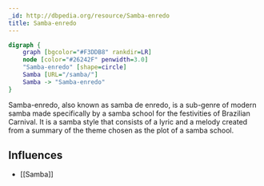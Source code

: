 ```yaml
---
_id: http://dbpedia.org/resource/Samba-enredo
title: Samba-enredo
---
```


```dot
digraph {
	graph [bgcolor="#F3DDB8" rankdir=LR]
	node [color="#26242F" penwidth=3.0]
	"Samba-enredo" [shape=circle]
	Samba [URL="/samba/"]
	Samba -> "Samba-enredo"
}
```

Samba-enredo, also known as samba de enredo, is a sub-genre of modern samba made specifically by a samba school for the festivities of Brazilian Carnival. It is a samba style that consists of a lyric and a melody created from a summary of the theme chosen as the plot of a samba school.

## Influences
- [[Samba]]
